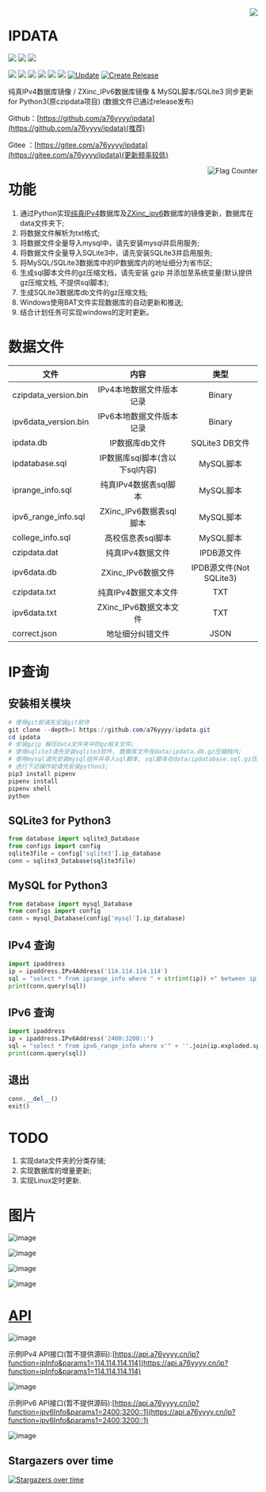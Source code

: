 <img align="right" src="https://github-readme-stats.vercel.app/api?username=a76yyyy&show_icons=true&icon_color=CE1D2D&text_color=718096&bg_color=ffffff&hide_title=true" />

# IPDATA

[![](https://img.shields.io/github/stars/a76yyyy/ipdata?style=social)](https://github.com/a76yyyy/ipdata/stargazers) 
[![](https://img.shields.io/github/watchers/a76yyyy/ipdata?style=social)](https://github.com/a76yyyy/ipdata/watchers)
[![](https://img.shields.io/github/forks/a76yyyy/ipdata?style=social)](https://github.com/a76yyyy/ipdata/network/members)

[![](https://img.shields.io/badge/HomePage-a76yyyy-brightgreen)](https://www.a76yyyy.cn) 
[![](https://img.shields.io/github/license/a76yyyy/ipdata)](https://github.com/a76yyyy/ipdata/blob/main/LICENSE) 
[![](https://img.shields.io/github/last-commit/a76yyyy/ipdata)](https://github.com/a76yyyy/ipdata/)
[![](https://img.shields.io/github/commit-activity/m/a76yyyy/ipdata)](https://github.com/a76yyyy/ipdata/)
![](https://img.shields.io/github/repo-size/a76yyyy/ipdata)
![](https://img.shields.io/github/pipenv/locked/python-version/a76yyyy/ipdata)
[![Update](https://github.com/a76yyyy/ipdata/actions/workflows/update.yml/badge.svg)](https://github.com/a76yyyy/ipdata/actions/workflows/update.yml)
[![Create Release](https://github.com/a76yyyy/ipdata/actions/workflows/create-release.yml/badge.svg)](https://github.com/a76yyyy/ipdata/actions/workflows/create-release.yml)


纯真IPv4数据库镜像 / ZXinc_IPv6数据库镜像 & MySQL脚本/SQLite3 同步更新 for Python3(原czipdata项目)
(数据文件已通过release发布)

Github：[https://github.com/a76yyyy/ipdata](https://github.com/a76yyyy/ipdata)(推荐)

Gitee ：[https://gitee.com/a76yyyy/ipdata](https://gitee.com/a76yyyy/ipdata)(更新频率较低)

<a href="https://info.flagcounter.com/Fsfs">
<img align="right" src="https://s05.flagcounter.com/count2/Fsfs/bg_FFFFFF/txt_000000/border_CCCCCC/columns_4/maxflags_12/viewers_0/labels_1/pageviews_1/flags_0/percent_0/" alt="Flag Counter" border="0"></a>

# 功能

1. 通过Python实现[纯真IPv4](https://update.cz88.net/)数据库及[ZXinc_ipv6](http://ip.zxinc.org/)数据库的镜像更新，数据库在data文件夹下;
2. 将数据文件解析为txt格式;
3. 将数据文件全量导入mysql中，请先安装mysql并启用服务;
4. 将数据文件全量导入SQLite3中，请先安装SQLite3并启用服务;
5. 将MySQL/SQLite3数据库中的IP数据库内的地址细分为省市区;
6. 生成sql脚本文件的gz压缩文档，请先安装 gzip 并添加至系统变量(默认提供gz压缩文档, 不提供sql脚本);
7. 生成SQLite3数据库db文件的gz压缩文档;
8. Windows使用BAT文件实现数据库的自动更新和推送;
9. 结合计划任务可实现windows的定时更新。

# 数据文件

文件 | 内容 | 类型
---|:---:|:---:
czipdata_version.bin|IPv4本地数据文件版本记录|Binary
ipv6data_version.bin|IPv6本地数据文件版本记录|Binary
ipdata.db|IP数据库db文件|SQLite3 DB文件
ipdatabase.sql|IP数据库sql脚本(含以下sql内容)|MySQL脚本
iprange_info.sql|纯真IPv4数据表sql脚本|MySQL脚本
ipv6_range_info.sql|ZXinc_IPv6数据表sql脚本|MySQL脚本
college_info.sql|高校信息表sql脚本|MySQL脚本
czipdata.dat|纯真IPv4数据文件|IPDB源文件
ipv6data.db|ZXinc_IPv6数据文件|IPDB源文件(Not SQLite3)
czipdata.txt|纯真IPv4数据文本文件|TXT
ipv6data.txt|ZXinc_IPv6数据文本文件|TXT
correct.json|地址细分纠错文件|JSON

# IP查询
## 安装相关模块
```powershell
# 使用git前请先安装git软件
git clone --depth=1 https://github.com/a76yyyy/ipdata.git
cd ipdata
# 安装gzip 解压data文件夹中的gz相关文件;
# 使用sqlite3请先安装sqlite3软件, 数据库文件在data/ipdata.db.gz压缩档内;
# 使用mysql请先安装mysql组件并导入sql脚本, sql脚本在data/ipdatabase.sql.gz压缩档内;
# 进行下述操作前请先安装python3;
pip3 install pipenv
pipenv install
pipenv shell
python
```
## SQLite3 for Python3
```python
from database import sqlite3_Database
from configs import config
sqlite3file = config['sqlite3'].ip_database
conn = sqlite3_Database(sqlite3file)
```
## MySQL for Python3
```python
from database import mysql_Database
from configs import config
conn = mysql_Database(config['mysql'].ip_database)
```
## IPv4 查询
```python
import ipaddress
ip = ipaddress.IPv4Address('114.114.114.114')
sql = "select * from iprange_info where " + str(int(ip)) +" between ip_start_num and ip_end_num " 
print(conn.query(sql))
```
## IPv6 查询
```python
import ipaddress
ip = ipaddress.IPv6Address('2400:3200::')
sql = "select * from ipv6_range_info where x'" + ''.join(ip.exploded.split(':')) +"' between ip_start_num and ip_end_num " 
print(conn.query(sql))
```
## 退出
```python
conn.__del__()
exit()
```

# TODO

1. 实现data文件夹的分类存储;
2. 实现数据库的增量更新;
3. 实现Linux定时更新.

# 图片

![image](pic/mysql.png)

![image](pic/ipv6_range.png)

![image](pic/sql.png)

![image](pic/txt.png)

# [API](https://api.a76yyyy.cn/ip)

![image](pic/ip.png)

示例IPv4 API接口(暂不提供源码):[https://api.a76yyyy.cn/ip?function=ipInfo&params1=114.114.114.114](https://api.a76yyyy.cn/ip?function=ipInfo&params1=114.114.114.114)

![image](pic/api.png)

示例IPv6 API接口(暂不提供源码):[https://api.a76yyyy.cn/ip?function=ipv6Info&params1=2400:3200::1](https://api.a76yyyy.cn/ip?function=ipv6Info&params1=2400:3200::1)

![image](pic/v6api.png)

## Stargazers over time

[![Stargazers over time](https://starchart.cc/a76yyyy/ipdata.svg)](https://starchart.cc/a76yyyy/ipdata)